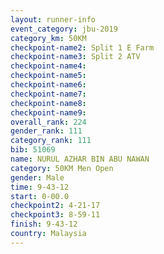 ```yaml
---
layout: runner-info 
event_category: jbu-2019 
category_km: 50KM 
checkpoint-name2: Split 1 E Farm 
checkpoint-name3: Split 2 ATV 
checkpoint-name4: 
checkpoint-name5: 
checkpoint-name6: 
checkpoint-name7: 
checkpoint-name8: 
checkpoint-name9: 
overall_rank: 224
gender_rank: 111
category_rank: 111
bib: 51069
name: NURUL AZHAR BIN ABU NAWAN
category: 50KM Men Open
gender: Male
time: 9-43-12
start: 0-00.0
checkpoint2: 4-21-17
checkpoint3: 8-59-11
finish: 9-43-12
country: Malaysia
---
```


